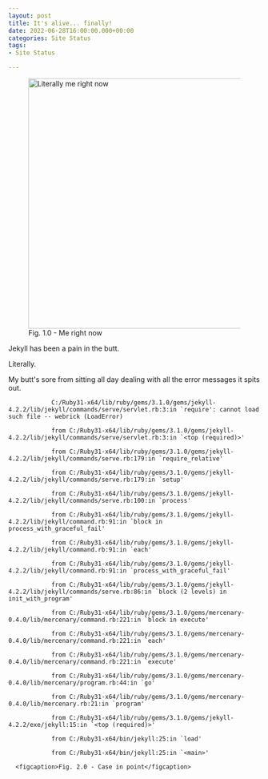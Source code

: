 ```yaml
---
layout: post
title: It's alive... finally!
date: 2022-06-28T16:00:00.000+00:00
categories: Site Status
tags:
- Site Status

---
```

<figure> <img src="https://cdn.discordapp.com/attachments/993410728088305734/993411276170600459/unknown.png" alt="Literally me right now" style="width:500px;"> <figcaption>Fig. 1.0 - Me right now</figcaption> </figure>

Jekyll has been a pain in the butt.

Literally.

My butt's sore from sitting all day dealing with all the error messages it spits out.

    	   		C:/Ruby31-x64/lib/ruby/gems/3.1.0/gems/jekyll-4.2.2/lib/jekyll/commands/serve/servlet.rb:3:in `require': cannot load such file -- webrick (LoadError)
        
    	        from C:/Ruby31-x64/lib/ruby/gems/3.1.0/gems/jekyll-4.2.2/lib/jekyll/commands/serve/servlet.rb:3:in `<top (required)>'
        
     	        from C:/Ruby31-x64/lib/ruby/gems/3.1.0/gems/jekyll-4.2.2/lib/jekyll/commands/serve.rb:179:in `require_relative'
        
    	        from C:/Ruby31-x64/lib/ruby/gems/3.1.0/gems/jekyll-4.2.2/lib/jekyll/commands/serve.rb:179:in `setup'
        
     	        from C:/Ruby31-x64/lib/ruby/gems/3.1.0/gems/jekyll-4.2.2/lib/jekyll/commands/serve.rb:100:in `process'
        
     	        from C:/Ruby31-x64/lib/ruby/gems/3.1.0/gems/jekyll-4.2.2/lib/jekyll/command.rb:91:in `block in process_with_graceful_fail'
        
                from C:/Ruby31-x64/lib/ruby/gems/3.1.0/gems/jekyll-4.2.2/lib/jekyll/command.rb:91:in `each'
        
                from C:/Ruby31-x64/lib/ruby/gems/3.1.0/gems/jekyll-4.2.2/lib/jekyll/command.rb:91:in `process_with_graceful_fail'
        
                from C:/Ruby31-x64/lib/ruby/gems/3.1.0/gems/jekyll-4.2.2/lib/jekyll/commands/serve.rb:86:in `block (2 levels) in init_with_program'
        
                from C:/Ruby31-x64/lib/ruby/gems/3.1.0/gems/mercenary-0.4.0/lib/mercenary/command.rb:221:in `block in execute'
        
                from C:/Ruby31-x64/lib/ruby/gems/3.1.0/gems/mercenary-0.4.0/lib/mercenary/command.rb:221:in `each'
        
                from C:/Ruby31-x64/lib/ruby/gems/3.1.0/gems/mercenary-0.4.0/lib/mercenary/command.rb:221:in `execute'
        
                from C:/Ruby31-x64/lib/ruby/gems/3.1.0/gems/mercenary-0.4.0/lib/mercenary/program.rb:44:in `go'
        
                from C:/Ruby31-x64/lib/ruby/gems/3.1.0/gems/mercenary-0.4.0/lib/mercenary.rb:21:in `program'
        
                from C:/Ruby31-x64/lib/ruby/gems/3.1.0/gems/jekyll-4.2.2/exe/jekyll:15:in `<top (required)>'
        
                from C:/Ruby31-x64/bin/jekyll:25:in `load'
        
                from C:/Ruby31-x64/bin/jekyll:25:in `<main>'
    
      <figcaption>Fig. 2.0 - Case in point</figcaption>